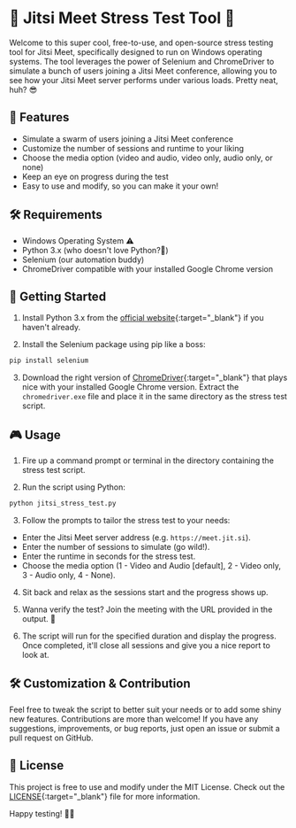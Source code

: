 # 🚀 Jitsi Meet Stress Test Tool 🎉

Welcome to this super cool, free-to-use, and open-source stress testing tool for Jitsi Meet, specifically designed to run on Windows operating systems. The tool leverages the power of Selenium and ChromeDriver to simulate a bunch of users joining a Jitsi Meet conference, allowing you to see how your Jitsi Meet server performs under various loads. Pretty neat, huh? 😎

## 🌟 Features

- Simulate a swarm of users joining a Jitsi Meet conference
- Customize the number of sessions and runtime to your liking
- Choose the media option (video and audio, video only, audio only, or none)
- Keep an eye on progress during the test
- Easy to use and modify, so you can make it your own!

## 🛠️ Requirements

- Windows Operating System ⚠️
- Python 3.x (who doesn't love Python?🐍)
- Selenium (our automation buddy)
- ChromeDriver compatible with your installed Google Chrome version

## 🚀 Getting Started

1. Install Python 3.x from the [official website](https://www.python.org/downloads/){:target="_blank"} if you haven't already.

2. Install the Selenium package using pip like a boss:

```bash
pip install selenium
```

3. Download the right version of [ChromeDriver](https://sites.google.com/a/chromium.org/chromedriver/downloads){:target="_blank"} that plays nice with your installed Google Chrome version. Extract the `chromedriver.exe` file and place it in the same directory as the stress test script.

## 🎮 Usage

1. Fire up a command prompt or terminal in the directory containing the stress test script.

2. Run the script using Python:

```bash
python jitsi_stress_test.py
```

3. Follow the prompts to tailor the stress test to your needs:

- Enter the Jitsi Meet server address (e.g. `https://meet.jit.si`).
- Enter the number of sessions to simulate (go wild!).
- Enter the runtime in seconds for the stress test.
- Choose the media option (1 - Video and Audio [default], 2 - Video only, 3 - Audio only, 4 - None).

4. Sit back and relax as the sessions start and the progress shows up.

5. Wanna verify the test? Join the meeting with the URL provided in the output. 👀

6. The script will run for the specified duration and display the progress. Once completed, it'll close all sessions and give you a nice report to look at.

## 🛠️ Customization & Contribution

Feel free to tweak the script to better suit your needs or to add some shiny new features. Contributions are more than welcome! If you have any suggestions, improvements, or bug reports, just open an issue or submit a pull request on GitHub.

## 📜 License

This project is free to use and modify under the MIT License. Check out the [LICENSE](LICENSE){:target="_blank"} file for more information.

Happy testing! 🥳🚀
